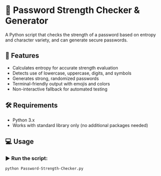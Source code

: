 # 🔐 Password Strength Checker & Generator

A Python script that checks the strength of a password based on entropy and character variety, and can generate secure passwords.

## 🚀 Features

- Calculates entropy for accurate strength evaluation
- Detects use of lowercase, uppercase, digits, and symbols
- Generates strong, randomized passwords
- Terminal-friendly output with emojis and colors
- Non-interactive fallback for automated testing

## 🛠️ Requirements

- Python 3.x
- Works with standard library only (no additional packages needed)

## 💻 Usage

### ▶️ Run the script:

```bash
python Password-Strength-Checker.py
